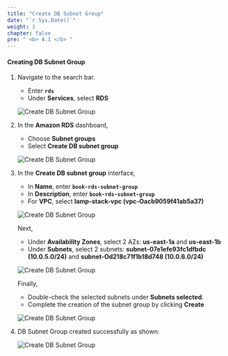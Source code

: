 ```yaml
---
title: "Create DB Subnet Group"
date: "`r Sys.Date()`"
weight: 1
chapter: false
pre: " <b> 4.1 </b> "
---
```


#### Creating DB Subnet Group

1. Navigate to the search bar.

   - Enter **`rds`**
   - Under **Services**, select **RDS**

   ![Create DB Subnet Group](/workshop1-FCJ2024/images/4-DeployRDSAndS3/4.1-CreateDBSG/0001-createdbsubnetgroup.png?featherlight=false&width=90pc)

2. In the **Amazon RDS** dashboard,

   - Choose **Subnet groups**
   - Select **Create DB subnet group**

   ![Create DB Subnet Group](/workshop1-FCJ2024/images/4-DeployRDSAndS3/4.1-CreateDBSG/0002-createdbsubnetgroup.png?featherlight=false&width=90pc)

3. In the **Create DB subnet group** interface,

   - In **Name**, enter **`book-rds-subnet-group`**
   - In **Description**, enter **`book-rds-subnet-group`**
   - For **VPC**, select **lamp-stack-vpc (vpc-Oacb9059f41ab5a37)**

   ![Create DB Subnet Group](/workshop1-FCJ2024/images/4-DeployRDSAndS3/4.1-CreateDBSG/0003-createdbsubnetgroup.png?featherlight=false&width=90pc)

   Next,

   - Under **Availability Zones**, select 2 AZs: **us-east-1a** and **us-east-1b**
   - Under **Subnets**, select 2 subnets: **subnet-07e1efe93fc1dfbdc (10.0.5.0/24)** and **subnet-Od218c71f1b18d748 (10.0.6.0/24)**

   ![Create DB Subnet Group](/workshop1-FCJ2024/images/4-DeployRDSAndS3/4.1-CreateDBSG/0004-createdbsubnetgroup.png?featherlight=false&width=90pc)

   Finally,

   - Double-check the selected subnets under **Subnets selected**.
   - Complete the creation of the subnet group by clicking **Create**

   ![Create DB Subnet Group](/workshop1-FCJ2024/images/4-DeployRDSAndS3/4.1-CreateDBSG/0005-createdbsubnetgroup.png?featherlight=false&width=90pc)

4. DB Subnet Group created successfully as shown:

   ![Create DB Subnet Group](/workshop1-FCJ2024/images/4-DeployRDSAndS3/4.1-CreateDBSG/0006-createdbsubnetgroup.png?featherlight=false&width=90pc)
